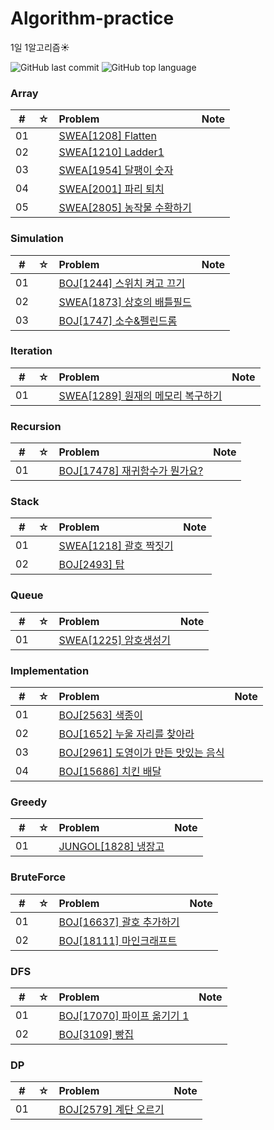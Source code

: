 # Algorithm-practice
1일 1알고리즘:sunny:

![GitHub last commit](https://img.shields.io/github/last-commit/HeoSsung/Algorithm-practice)
![GitHub top language](https://img.shields.io/github/languages/top/HeoSsung/Algorithm-practice?color=yellow&logo=Java)

### Array

|  #  |  ☆  | Problem                                                                     | Note |
| :-: | :-: | :-------------------------------------------------------------------------- | :--- |
| 01  |     | [SWEA[1208] Flatten](./src/Array/swea[1208])                                   |      |
| 02  |     | [SWEA[1210] Ladder1](./src/Array/swea[1210])                                   |      |
| 03  |     | [SWEA[1954] 달팽이 숫자](./src/Array/swea[1954])                                |      |
| 04  |     | [SWEA[2001] 파리 퇴치](./src/Array/swea[2001])                                |      |
| 05  |     | [SWEA[2805] 농작물 수확하기](./src/Array/swea[2805])                                |      |

### Simulation

|  #  |  ☆  | Problem                                                                     | Note |
| :-: | :-: | :-------------------------------------------------------------------------- | :--- |
| 01  |     | [BOJ[1244] 스위치 켜고 끄기](./src/Simulation/BOJ[1244])                                   |      |
| 02  |     | [SWEA[1873] 상호의 배틀필드](./src/Simulation/swea[1873])                                   |      |
| 03  |     | [BOJ[1747] 소수&펠린드롬](./src/Simulation/BOJ[1747])                                   |      |



### Iteration

|  #  |  ☆  | Problem                                                                     | Note |
| :-: | :-: | :-------------------------------------------------------------------------- | :--- |
| 01  |     | [SWEA[1289] 원재의 메모리 복구하기](./src/Iteration/swea[1289])                                   |      |


### Recursion

|  #  |  ☆  | Problem                                                                     | Note |
| :-: | :-: | :-------------------------------------------------------------------------- | :--- |
| 01  |     | [BOJ[17478] 재귀함수가 뭔가요?](./src/Recursion/BOJ[17478])                                   |      |

### Stack

|  #  |  ☆  | Problem                                                                     | Note |
| :-: | :-: | :-------------------------------------------------------------------------- | :--- |
| 01  |     | [SWEA[1218] 괄호 짝짓기](./src/Stack/swea[1218])                                   |      |
| 02  |     | [BOJ[2493] 탑](./src/Stack/BOJ[2493])                                   |      |


### Queue

|  #  |  ☆  | Problem                                                                     | Note |
| :-: | :-: | :-------------------------------------------------------------------------- | :--- |
| 01  |     | [SWEA[1225]  암호생성기](./src/Queue/swea[1225])                                   |      |

### Implementation

|  #  |  ☆  | Problem                                                                     | Note |
| :-: | :-: | :-------------------------------------------------------------------------- | :--- |
| 01  |     | [BOJ[2563]  색종이](./src/Implementation/BOJ[2563])                                   |      |
| 02  |     | [BOJ[1652]  누울 자리를 찾아라](./src/Implementation/BOJ[1652])                                   |      |
| 03  |     | [BOJ[2961]  도영이가 만든 맛있는 음식](./src/Implementation/BOJ[2961])                                   |      |
| 04  |     | [BOJ[15686]  치킨 배달](./src/Implementation/BOJ[15686])                                   |      |


### Greedy

|  #  |  ☆  | Problem                                                                     | Note |
| :-: | :-: | :-------------------------------------------------------------------------- | :--- |
| 01  |     | [JUNGOL[1828]  냉장고](./src/Greedy/JUNGOL[1828])                                   |      |

### BruteForce

|  #  |  ☆  | Problem                                                                     | Note |
| :-: | :-: | :-------------------------------------------------------------------------- | :--- |
| 01  |     | [BOJ[16637]  괄호 추가하기](./src/BruteForce/BOJ[16637])                                   |      |
| 02  |     | [BOJ[18111]  마인크래프트](./src/BruteForce/BOJ[18111])                                   |      |

### DFS

|  #  |  ☆  | Problem                                                                     | Note |
| :-: | :-: | :-------------------------------------------------------------------------- | :--- |
| 01  |     | [BOJ[17070]  파이프 옮기기 1](./src/DFS/BOJ[17070])                                   |      |
| 02  |     | [BOJ[3109]  빵집](./src/DFS/BOJ[3109])                                   |      |


### DP

|  #  |  ☆  | Problem                                                                     | Note |
| :-: | :-: | :-------------------------------------------------------------------------- | :--- |
| 01  |     | [BOJ[2579]  계단 오르기](./src/DP/BOJ[2579])                                   |      |





